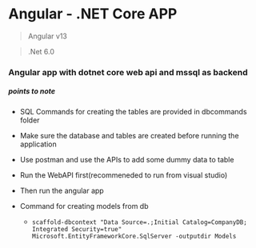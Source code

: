 # Angular - .NET Core APP

> Angular v13

> .Net 6.0

### Angular app with dotnet core web api and mssql as backend
##### _points to note_
* SQL Commands for creating the tables are provided in dbcommands folder
* Make sure the database and tables are created before running the application
* Use postman and use the APIs to add some dummy data to table
* Run the WebAPI first(recommeneded to run from visual studio)
* Then run the angular app

* Command for creating models from db
  * ``` scaffold-dbcontext "Data Source=.;Initial Catalog=CompanyDB; Integrated Security=true" Microsoft.EntityFrameworkCore.SqlServer -outputdir Models ```

